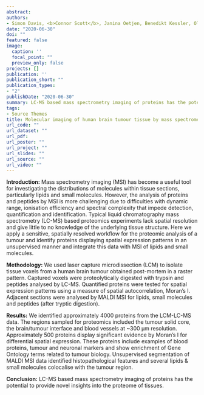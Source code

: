 ```yaml
---
abstract: 
authors:
- Simon Davis, <b>Connor Scott</b>, Janina Oetjen, Benedikt Kessler, Olaf Ansorge, Roman Fischer
date: "2020-06-30"
doi: ""
featured: false
image:
  caption: ''
  focal_point: ""
  preview_only: false
projects: []
publication: ''
publication_short: ""
publication_types:
- "2"
publishDate: "2020-06-30"
summary: LC-MS based mass spectrometry imaging of proteins has the potential to provide novel insights into the proteome of tissues. <b><i>Abstract - Presented at the Oxford Metabolic Health Symposium 2020, 30th June – 3rd July 2020. </i></b>
tags:
- Source Themes
title: Molecular imaging of human brain tumour tissue by mass spectrometry
url_code: ""
url_dataset: ""
url_pdf: 
url_poster: ""
url_project: ""
url_slides: ""
url_source: ""
url_video: ""
---
```



<b>Introduction:</b> Mass spectrometry imaging (MSI) has become a useful tool for investigating the distributions of molecules within tissue sections, particularly lipids and small molecules. However, the analysis of proteins and peptides by MSI is more challenging due to difficulties with dynamic range, ionisation efficiency and spectral complexity that impede detection, quantification and identification. Typical liquid chromatography mass spectrometry (LC-MS) based proteomics experiments lack spatial resolution and give little to no knowledge of the underlying tissue structure. Here we apply a sensitive, spatially resolved workflow for the proteomic analysis of a tumour and identify proteins displaying spatial expression patterns in an unsupervised manner and integrate this data with MSI of lipids and small molecules.

<b>Methodology:</b> We used laser capture microdissection (LCM) to isolate tissue voxels from a human brain tumour obtained post-mortem in a raster pattern. Captured voxels were proteolytically digested with trypsin and peptides analysed by LC-MS. Quantified proteins were tested for spatial expression patterns using a measure of spatial autocorrelation, Moran’s I. Adjacent sections were analysed by MALDI MSI for lipids, small molecules and peptides (after tryptic digestion).

<b>Results:</b> We identified approximately 4000 proteins from the LCM-LC-MS data. The regions sampled for proteomics included the tumour solid core, the brain/tumour interface and blood vessels at ~300 µm resolution. Approximately 500 proteins display significant evidence by Moran’s I for differential spatial expression. These proteins include examples of blood proteins, tumour and neuronal markers and show enrichment of Gene Ontology terms related to tumour biology. Unsupervised segmentation of MALDI MSI data identified histopathological features and several lipids & small molecules colocalise with the tumour region.

<b>Conclusion:</b> LC-MS based mass spectrometry imaging of proteins has the potential to provide novel insights into the proteome of tissues.